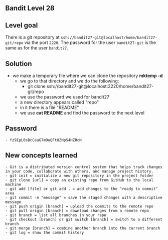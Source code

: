 ## Bandit Level 28

## Level goal
There is a git repository at `ssh://bandit27-git@localhost/home/bandit27-git/repo` via the port `2220`. The password for the user `bandit27-git` is the same as for the user `bandit27`.

## Solution
- we make a temporary file where we can clone the repository **mktemp -d**
    - we go to that directory and we do the following:
	    - git clone ssh://bandit27-git@localhost:2220/home/bandit27-git/repo
    - we use the password we used for bandit27
    - a new directory appears called "repo"
    - in it there is a file "README"
    - we use **cat README** and find the password to the next level

## Password
    - Yz9IpL0sBcCeuG7m9uQFt8ZNpS4HZRcN

## New concepts learned
    - Git is a distributed version control system that helps track changes in your code, collaborate with others, and manage project history.
    - git init = initialize a new git repository in the project folder
    - git clone [url] = copy an existing repo from GitHub to the local machine
    - git add [file] or git add . = add changes to the "ready to commit" area
    - git commit -m "message" = save the staged changes with a descriptive message
    - git push origin [branch] = upload the commits to the remote repo
    - git pull origin [branch] = download changes from a remote repo
    - git branch = list all branches in your repo
    - git checkout [branch] or git switch [branch] = switch to a different branch
    - git merge [branch] = combine another branch into the current branch
    - git log = show the commit history
